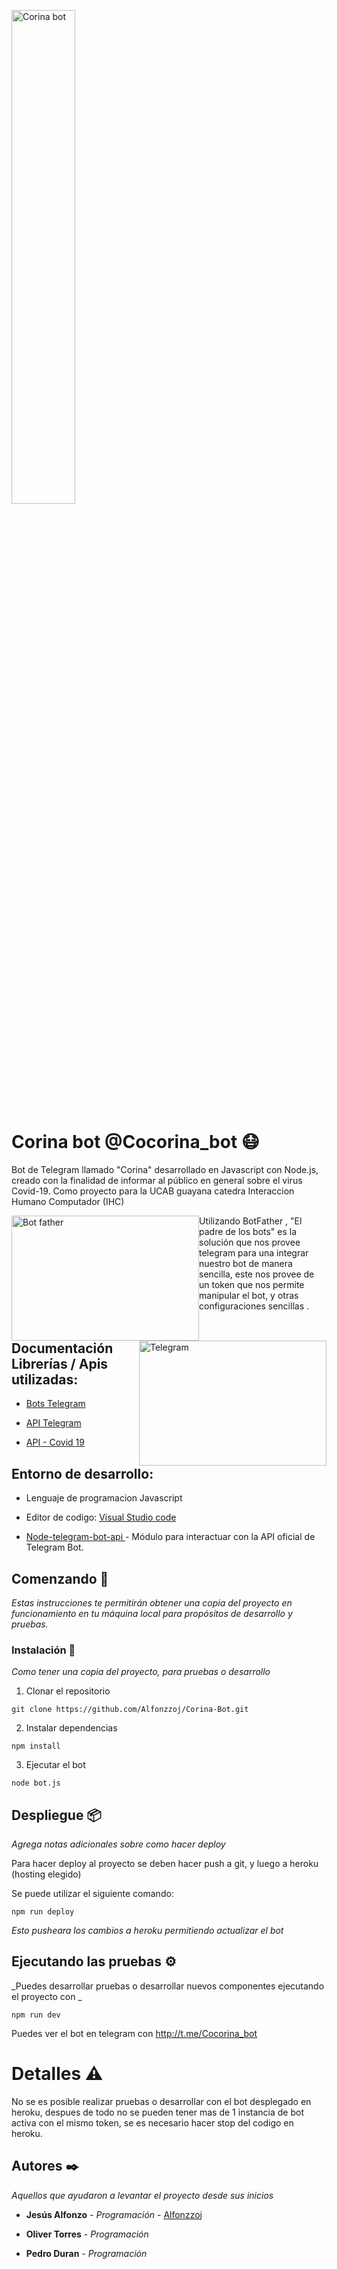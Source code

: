 <p>
<img  src = "https://blush.design/api/download?shareUri=JOQvwDrbhPAvRMyg&c=Skin_0%7Effdbb4&bg=f95d8b&w=800&h=800&fm=png"   alt = "Corina bot" width="45%" align="center" />
</p>

# Corina bot @Cocorina_bot 😷

Bot de Telegram llamado "Corina" desarrollado en Javascript con Node.js, creado con la finalidad de informar al público en general sobre el virus Covid-19. Como proyecto para la UCAB guayana catedra Interaccion Humano Computador (IHC)
  

  <img  src = "https://blogthinkbig.com/wp-content/uploads/sites/4/2020/01/BotFather-Icon.jpg?resize=610%2C407"  width = "300"  height = "200"  alt = "Bot father" style="float: left;" />

  <img  src = "https://apps-cdn.athom.com/app/org.telegram.api.bot/1/1c9f8d07-be07-442d-933d-16fd212a68f1/assets/images/large.png"  width = "300"  height = "200"  alt = "Telegram" style="float: right;"  />

Utilizando BotFather , "El padre de los bots" es la solución que nos provee telegram para una integrar nuestro bot de manera sencilla, este nos provee de un token que nos permite manipular el bot, y otras configuraciones sencillas .

## Documentación Librerías / Apis utilizadas:

  

- [Bots Telegram](https://core.telegram.org/bots)

  

- [API Telegram](https://core.telegram.org/api)

- [API - Covid 19 ](https://rapidapi.com/pgpushkar/api/covid-1967/)

## Entorno de desarrollo:


- Lenguaje de programacion Javascript

- Editor de codigo: [Visual Studio code](https://code.visualstudio.com/)

- [Node-telegram-bot-api ](https://github.com/yagop/node-telegram-bot-api) - Módulo para interactuar con la API oficial de Telegram Bot.
  
## Comenzando 🚀

_Estas instrucciones te permitirán obtener una copia del proyecto en funcionamiento en tu máquina local para propósitos de desarrollo y pruebas._
  

### Instalación 🔧

_Como tener una copia del proyecto, para pruebas o desarrollo_

1. Clonar el repositorio

```git
git clone https://github.com/Alfonzzoj/Corina-Bot.git
```

2. Instalar dependencias
```npm
npm install 
```

3. Ejecutar el bot 
```node
node bot.js
```
## Despliegue 📦

_Agrega notas adicionales sobre como hacer deploy_

Para hacer deploy al proyecto se deben hacer push a git, y luego a heroku (hosting elegido)

Se puede utilizar el siguiente comando:
```npm
npm run deploy
```
_Esto pusheara los cambios a heroku permitiendo actualizar el bot_

## Ejecutando las pruebas ⚙️

_Puedes desarrollar pruebas o desarrollar nuevos componentes ejecutando el proyecto con _
```npm
npm run dev
```

Puedes ver el bot en telegram con http://t.me/Cocorina_bot

# Detalles ⚠️

No se es posible realizar pruebas o desarrollar con el bot desplegado en heroku, despues de todo no se pueden tener mas de 1 instancia de bot activa con el mismo token, se es necesario hacer stop del codigo en heroku.

## Autores ✒️

_Aquellos que ayudaron a levantar el proyecto desde sus inicios_

* **Jesús Alfonzo** - *Programación* - [Alfonzzoj](https://github.com/Alfonzzoj)

* **Oliver Torres** - *Programación*

* **Pedro Duran** - *Programación*
